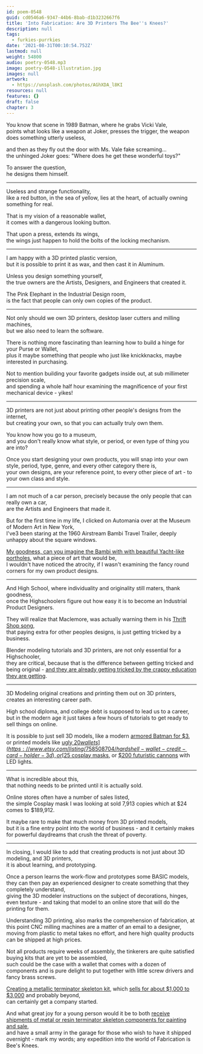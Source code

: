 ```yaml
---
id: poem-0548
guid: cd0546a6-9347-44b6-8bab-d1b3232667f6
title: 'Into Fabrication: Are 3D Printers The Bee''s Knees?'
description: null
tags:
  - furkies-purrkies
date: '2021-08-31T00:10:54.752Z'
lastmod: null
weight: 54800
audio: poetry-0548.mp3
image: poetry-0548-illustration.jpg
images: null
artwork:
  - https://unsplash.com/photos/AGhXDA_l8KI
resources: null
features: {}
draft: false
chapter: 3
---
```


You know that scene in 1989 Batman, where he grabs Vicki Vale,\
points what looks like a weapon at Joker, presses the trigger, the weapon does something utterly useless,

and then as they fly out the door with Ms. Vale fake screaming...\
the unhinged Joker goes: "Where does he get these wonderful toys?"

To answer the question,\
he designs them himself.

---

Useless and strange functionality,\
like a red button, in the sea of yellow, lies at the heart, of actually owning something for real.

That is my vision of a reasonable wallet,\
it comes with a dangerous looking button.

That upon a press, extends its wings,\
the wings just happen to hold the bolts of the locking mechanism.

---

I am happy with a 3D printed plastic version,\
but it is possible to print it as wax, and then cast it in Aluminum.

Unless you design something yourself,\
the true owners are the Artists, Designers, and Engineers that created it.

The Pink Elephant in the Industrial Design room,\
is the fact that people can only own copies of the product.

---

Not only should we own 3D printers, desktop laser cutters and milling machines,\
but we also need to learn the software.

There is nothing more fascinating than learning how to build a hinge for your Purse or Wallet,\
plus it maybe something that people who just like knickknacks, maybe interested in purchasing.

Not to mention building your favorite gadgets inside out, at sub millimeter precision scale,\
and spending a whole half hour examining the magnificence of your first mechanical device - yikes!

---

3D printers are not just about printing other people's designs from the internet,\
but creating your own, so that you can actually truly own them.

You know how you go to a museum,\
and you don't really know what style, or period, or even type of thing you are into?

Once you start designing your own products, you will snap into your own style, period, type, genre, and every other category there is,\
your own designs, are your reference point, to every other piece of art - to your own class and style.

---

I am not much of a car person, precisely because the only people that can really own a car,\
are the Artists and Engineers that made it.

But for the first time in my life, I clicked on Automania over at the Museum of Modern Art in New York,\
I've3 been staring at the 1960 Airstream Bambi Travel Trailer, deeply unhappy about the square windows.

[My goodness, can you imagine the Bambi with with beautiful Yacht-like portholes](https://www.moma.org/audio/playlist/314/4070), what a piece of art that would be,\
I wouldn't have noticed the atrocity, if I wasn't examining the fancy round corners for my own product designs.

---

And High School, where individuality and originality still maters, thank goodness,\
once the Highschoolers figure out how easy it is to become an Industrial Product Designers.

They will realize that Maclemore, was actually warning them in his [Thrift Shop song](https://www.youtube.com/watch?v=QK8mJJJvaes),\
that paying extra for other peoples designs, is just getting tricked by a business.

Blender modeling tutorials and 3D printers, are not only essential for a Highschooler,\
they are critical, because that is the difference between getting tricked and being original - [and they are already getting tricked by the crappy education they are getting](https://www.youtube.com/watch?v=fmoor8DwqW4).

---

3D Modeling original creations and printing them out on 3D printers,\
creates an interesting career path.

High school diploma, and college debt is supposed to lead us to a career,\
but in the modern age it just takes a few hours of tutorials to get ready to sell things on online.

It is possible to just sell 3D models, like a modern [armored Batman for $3](https://www.etsy.com/listing/1053287872/tl-batman-3d-print-model-diorama-dc),\
or printed models like [ugly $20 wallets](https://www.etsy.com/listing/758508704/hardshell-wallet-credit-card-holder-3d), or [$25 cosplay masks](https://www.etsy.com/listing/980724019/anime-battle-mech-cosplay-mask-made-in), or [$200 futuristic cannons](https://www.etsy.com/listing/900900492/cold-gun-cosplay-3d-printed-leds-stand) with LED lights.

---

What is incredible about this,\
that nothing needs to be printed until it is actually sold.

Online stores often have a number of sales listed,\
the simple Cosplay mask I was looking at sold 7,913 copies which at $24 comes to $189,912.

It maybe rare to make that much money from 3D printed models,\
but it is a fine entry point into the world of business - and it certainly makes for powerful daydreams that crush the threat of poverty.

---

In closing, I would like to add that creating products is not just about 3D modeling, and 3D printers,\
it is about learning, and prototyping.

Once a person learns the work-flow and prototypes some BASIC models, they can then pay an experienced designer to create something that they completely understand,\
giving the 3D modeler instructions on the subject of decorations, hinges, even texture - and taking that model to an online store that will do the printing for them.

Understanding 3D printing, also marks the comprehension of fabrication, at this point CNC milling machines are a matter of an email to a designer,\
moving from plastic to metal takes no effort, and here high quality products can be shipped at high prices.

Not all products require weeks of assembly, the tinkerers are quite satisfied buying kits that are yet to be assembled,\
such could be the case with a wallet that comes with a dozen of components and is pure delight to put together with little screw drivers and fancy brass screws.

[Creating a metallic terminator skeleton kit](https://www.youtube.com/watch?v=aKflhTrRh2k), which [sells for about $1,000 to $3,000](https://www.etsy.com/listing/903647318/terminator-t-800-full-scale-resin-cast) and probably beyond,\
can certainly get a company started.

And what great joy for a young person would it be to both [receive shipments of metal or resin terminator skeleton components for painting and sale](https://www.youtube.com/watch?v=aYfeGfMey24),\
and have a small army in the garage for those who wish to have it shipped overnight - mark my words; any expedition into the world of Fabrication is Bee's Knees.
